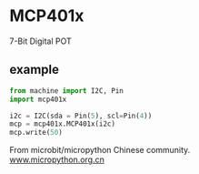 # MCP401x 

7-Bit Digital POT

## example

```python
from machine import I2C, Pin
import mcp401x

i2c = I2C(sda = Pin(5), scl=Pin(4))
mcp = mcp401x.MCP401x(i2c)
mcp.write(50)

```

From microbit/micropython Chinese community.  
www.micropython.org.cn